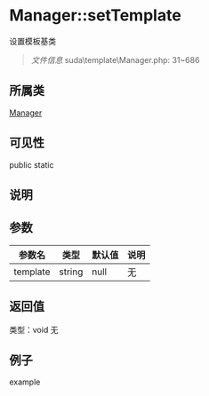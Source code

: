 # Manager::setTemplate
设置模板基类
> *文件信息* suda\template\Manager.php: 31~686
## 所属类 

[Manager](../Manager.md)

## 可见性

  public  static
## 说明



## 参数

| 参数名 | 类型 | 默认值 | 说明 |
|--------|-----|-------|-------|
| template |  string | null | 无 |

## 返回值
类型：void
无

## 例子

example